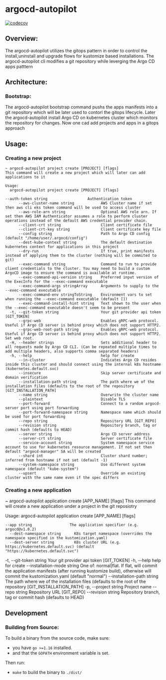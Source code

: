 # argocd-autopilot
[![codecov](https://codecov.io/gh/codefresh-io/cf-argo/branch/main/graph/badge.svg?token=R64AZI8NUW)](https://codecov.io/gh/codefresh-io/cf-argo)
## Overview:
The argocd-autopilot utilizes the gitops pattern in order to control the install,uninstall and upgrade flows for kustomize based installations.
The argocd-autopilot cli modifies a git repository while leverging the Argo CD apps patttern

## Architecture:
### Bootstrap:
The argocd-autopilot bootstrap command pushs the apps manifests into a git repository which will be later used to contorl the gitops lifecycle.
Later the  argocd-autopilot install Argo CD on kubernetes cluster which monitors the repository for changes. Now one cad add projects and apps in a gitops approach

## Usage:

### Creating a new project
```
~ argocd-autopilot project create [PROJECT] [flags]
This command will create a new project which will later can add applications to it

Usage:
  argocd-autopilot project create [PROJECT] [flags]

--auth-token string                  Authentication token
      --aws-cluster-name string            AWS Cluster name if set then aws cli eks token command will be used to access cluster
      --aws-role-arn string                Optional AWS role arn. If set then AWS IAM Authenticator assumes a role to perform cluster operations instead of the default AWS credential provider chain.
      --client-crt string                  Client certificate file
      --client-crt-key string              Client certificate key file
      --config string                      Path to Argo CD config (default "/home/user/.argocd/config")
      --dest-kube-context string           The default destination kubernetes context for applications in this project
      --dry-run                            If true, print manifests instead of applying them to the cluster (nothing will be commited to git)
      --exec-command string                Command to run to provide client credentials to the cluster. You may need to build a custom ArgoCD image to ensure the command is available at runtime.
      --exec-command-api-version string    Preferred input version of the ExecInfo for the --exec-command executable
      --exec-command-args stringArray      Arguments to supply to the --exec-command executable
      --exec-command-env stringToString    Environment vars to set when running the --exec-command executable (default [])
      --exec-command-install-hint string   Text shown to the user when the --exec-command executable doesn't seem to be present
  -t, --git-token string                   Your git provider api token [GIT_TOKEN]
      --grpc-web                           Enables gRPC-web protocol. Useful if Argo CD server is behind proxy which does not support HTTP2.
      --grpc-web-root-path string          Enables gRPC-web protocol. Useful if Argo CD server is behind proxy which does not support HTTP2. Set web root.
  -H, --header strings                     Sets additional header to all requests made by Argo CD CLI. (Can be repeated multiple times to add multiple headers, also supports comma separated headers)
  -h, --help                               help for create
      --in-cluster                         Indicates Argo CD resides inside this cluster and should connect using the internal k8s hostname (kubernetes.default.svc)
      --insecure                           Skip server certificate and domain verification
      --installation-path string           The path where we of the installation files (defaults to the root of the repository [GIT_INSTALLATION_PATH]
      --name string                        Overwrite the cluster name
      --plaintext                          Disable TLS
      --port-forward                       Connect to a random argocd-server port using port forwarding
      --port-forward-namespace string      Namespace name which should be used for port forwarding
      --repo string                        Repository URL [GIT_REPO]
      --revision string                    Repository branch, tag or commit hash (defaults to HEAD)
      --server string                      Argo CD server address
      --server-crt string                  Server certificate file
      --service-account string             System namespace service account to use for kubernetes resource management. If not set then default "argocd-manager" SA will be created
      --shard int                          Cluster shard number; inferred from hostname if not set (default -1)
      --system-namespace string            Use different system namespace (default "kube-system")
      --upsert                             Override an existing cluster with the same name even if the spec differs
```
### Creating a new application

~ argocd-autopilot application create [APP_NAME] [flags]
This command will create a new application under a project in the git reposiotry 

Usage:
  argocd-autopilot application create [APP_NAME] [flags]

    --app string                 The application specifier (e.g. argocd@v1.0.2)
      --dest-namespace string      K8s target namespace (overrides the namespace specified in the kustomization.yaml)
      --dest-server string         K8s cluster URL (e.g. https://kubernetes.default.svc) (default "https://kubernetes.default.svc")
  -t, --git-token string           Your git provider api token [GIT_TOKEN]
  -h, --help                       help for create
      --installation-mode string   One of: normal|flat. If flat, will commit the application manifests (after running kustomize build), otherwise will commit the kustomization.yaml (default "normal")
      --installation-path string   The path where we of the installation files (defaults to the root of the repository [GIT_INSTALLATION_PATH]
  -p, --project string             Project name
      --repo string                Repository URL [GIT_REPO]
      --revision string            Repository branch, tag or commit hash (defaults to HEAD)


## Development

### Building from Source:
To build a binary from the source code, make sure:
* you have `go >=1.16` installed.
* and that the `GOPATH` environment variable is set.


Then run:
* `make` to build the binary to `./dist/`  


